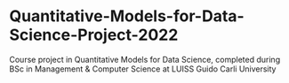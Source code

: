 # Quantitative-Models-for-Data-Science-Project-2022
Course project in Quantitative Models for Data Science, completed during BSc in Management &amp; Computer Science at LUISS Guido Carli University
